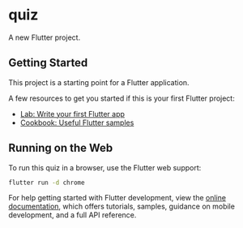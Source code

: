 # quiz

A new Flutter project.

## Getting Started

This project is a starting point for a Flutter application.

A few resources to get you started if this is your first Flutter project:

- [Lab: Write your first Flutter app](https://docs.flutter.dev/get-started/codelab)
- [Cookbook: Useful Flutter samples](https://docs.flutter.dev/cookbook)

## Running on the Web

To run this quiz in a browser, use the Flutter web support:

```bash
flutter run -d chrome
```

For help getting started with Flutter development, view the
[online documentation](https://docs.flutter.dev/), which offers tutorials,
samples, guidance on mobile development, and a full API reference.
